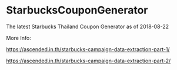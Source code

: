 # StarbucksCouponGenerator
The latest Starbucks Thailand Coupon Generator as of 2018-08-22

More Info: 

https://ascended.in.th/starbucks-campaign-data-extraction-part-1/

https://ascended.in.th/starbucks-campaign-data-extraction-part-2/
